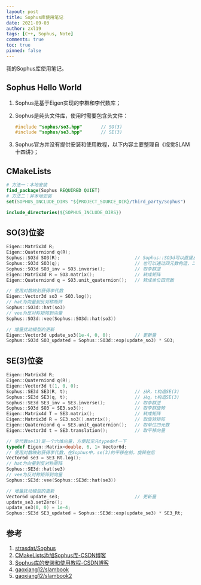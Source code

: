 ```yaml
---
layout: post
title: Sophus库使用笔记
date: 2021-09-03
author: zxl19
tags: [C++, Sophus, Note]
comments: true
toc: true
pinned: false
---
```


我的Sophus库使用笔记。

<!-- more -->

## Sophus Hello World

1. Sophus是基于Eigen实现的李群和李代数库；
2. Sophus是纯头文件库，使用时需要包含头文件：

    ```cpp
    #include "sophus/so3.hpp"       // SO(3)
    #include "sophus/se3.hpp"       // SE(3)
    ```

3. Sophus官方并没有提供安装和使用教程，以下内容主要整理自《视觉SLAM十四讲》；

## CMakeLists

```cmake
# 方法一：本地安装
find_package(Sophus REQUIRED QUIET)
# 方法二：非本地安装
set(SOPHUS_INCLUDE_DIRS "${PROJECT_SOURCE_DIR}/third_party/Sophus")

include_directories(${SOPHUS_INCLUDE_DIRS})
```

## SO(3)位姿

```cpp
Eigen::Matrix3d R;
Eigen::Quaterniond q(R);
Sophus::SO3d SO3(R);                            // Sophus::SO3d可以直接从旋转矩阵构造
Sophus::SO3d SO3(q);                            // 也可以通过四元数构造，二者是等价的
Sophus::SO3d SO3_inv = SO3.inverse();           // 取李群逆
Eigen::Matrix3d R = SO3.matrix();               // 转成矩阵
Eigen::Quaterniond q = SO3.unit_quaternion();   // 转成单位四元数

// 使用对数映射获得李代数
Eigen::Vector3d so3 = SO3.log();
// hat为向量到反对称矩阵
Sophus::SO3d::hat(so3)
// vee为反对称矩阵到向量
Sophus::SO3d::vee(Sophus::SO3d::hat(so3))

// 增量扰动模型的更新
Eigen::Vector3d update_so3(1e-4, 0, 0);         // 更新量
Sophus::SO3d SO3_updated = Sophus::SO3d::exp(update_so3) * SO3;
```

## SE(3)位姿

```cpp
Eigen::Matrix3d R;
Eigen::Quaterniond q(R);
Eigen::Vector3d t(1, 0, 0);
Sophus::SE3d SE3(R, t);                         // 从R，t构造SE(3)
Sophus::SE3d SE3(q, t);                         // 从q，t构造SE(3)
Sophus::SE3d SE3_inv = SE3.inverse();           // 取李群逆
Sophus::SO3d SO3 = SE3.so3();                   // 取李群旋转
Eigen::Matrix4d T = SE3.matrix();               // 转成矩阵
Eigen::Matrix3d R = SE3.so3().matrix();         // 取旋转矩阵
Eigen::Quaterniond q = SE3.unit_quaternion();   // 取单位四元数
Eigen::Vector3d t = SE3.translation();          // 取平移向量

// 李代数se(3)是一个六维向量，方便起见先typedef一下
typedef Eigen::Matrix<double, 6, 1> Vector6d;
// 使用对数映射获得李代数，在Sophus中，se(3)的平移在前，旋转在后
Vector6d se3 = SE3_Rt.log();
// hat为向量到反对称矩阵
Sophus::SE3d::hat(se3)
// vee为反对称矩阵到向量
Sophus::SE3d::vee(Sophus::SE3d::hat(se3))

// 增量扰动模型的更新
Vector6d update_se3;                            // 更新量
update_se3.setZero();
update_se3(0, 0) = 1e-4;
Sophus::SE3d SE3_updated = Sophus::SE3d::exp(update_se3) * SE3_Rt;
```

## 参考

1. [strasdat/Sophus](https://github.com/strasdat/Sophus)
2. [CMakeLists添加Sophus库-CSDN博客](https://blog.csdn.net/weixin_38213410/article/details/98114423)
3. [Sophus库的安装和使用教程-CSDN博客](https://blog.csdn.net/u011092188/article/details/77833022)
4. [gaoxiang12/slambook](https://github.com/gaoxiang12/slambook)
5. [gaoxiang12/slambook2](https://github.com/gaoxiang12/slambook2)

